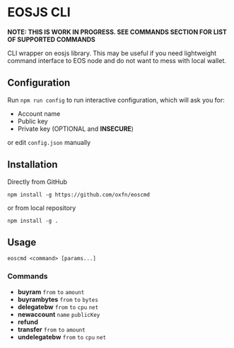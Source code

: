 # EOSJS CLI

**NOTE: THIS IS WORK IN PROGRESS.
SEE COMMANDS SECTION FOR LIST OF SUPPORTED COMMANDS**

CLI wrapper on eosjs library. This may be useful if you need lightweight
command interface to EOS node and do not want to mess with local wallet.


## Configuration

Run `npm run config` to run interactive configuration, which will ask you for:

  * Account name
  * Public key
  * Private key (OPTIONAL and **INSECURE**)

or edit `config.json` manually


## Installation

Directly from GitHub

    npm install -g https://github.com/oxfn/eoscmd

or from local repository

    npm install -g .


## Usage

  `eoscmd <command> [params...]`


### Commands

 + **buyram** `from` `to` `amount`
 + **buyrambytes** `from` `to` `bytes`
 + **delegatebw** `from` `to` `cpu` `net`
 + **newaccount** `name` `publicKey`
 + **refund**
 + **transfer** `from` `to` `amount`
 + **undelegatebw** `from` `to` `cpu` `net`


